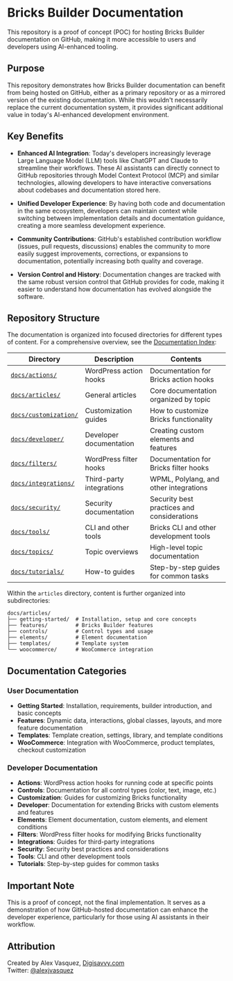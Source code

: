 <!-- @format -->

# Bricks Builder Documentation

This repository is a proof of concept (POC) for hosting Bricks Builder documentation on GitHub, making it more accessible to users and developers using AI-enhanced tooling.

## Purpose

This repository demonstrates how Bricks Builder documentation can benefit from being hosted on GitHub, either as a primary repository or as a mirrored version of the existing documentation. While this wouldn't necessarily replace the current documentation system, it provides significant additional value in today's AI-enhanced development environment.

## Key Benefits

- **Enhanced AI Integration**: Today's developers increasingly leverage Large Language Model (LLM) tools like ChatGPT and Claude to streamline their workflows. These AI assistants can directly connect to GitHub repositories through Model Context Protocol (MCP) and similar technologies, allowing developers to have interactive conversations about codebases and documentation stored here.

- **Unified Developer Experience**: By having both code and documentation in the same ecosystem, developers can maintain context while switching between implementation details and documentation guidance, creating a more seamless development experience.

- **Community Contributions**: GitHub's established contribution workflow (issues, pull requests, discussions) enables the community to more easily suggest improvements, corrections, or expansions to documentation, potentially increasing both quality and coverage.

- **Version Control and History**: Documentation changes are tracked with the same robust version control that GitHub provides for code, making it easier to understand how documentation has evolved alongside the software.

## Repository Structure

The documentation is organized into focused directories for different types of content. For a comprehensive overview, see the [Documentation Index](/docs/index.md):

| Directory | Description | Contents |
|-----------|-------------|----------|
| [`docs/actions/`](/docs/actions/) | WordPress action hooks | Documentation for Bricks action hooks |
| [`docs/articles/`](/docs/articles/) | General articles | Core documentation organized by topic |
| [`docs/customization/`](/docs/customization/) | Customization guides | How to customize Bricks functionality |
| [`docs/developer/`](/docs/developer/) | Developer documentation | Creating custom elements and features |
| [`docs/filters/`](/docs/filters/) | WordPress filter hooks | Documentation for Bricks filter hooks |
| [`docs/integrations/`](/docs/integrations/) | Third-party integrations | WPML, Polylang, and other integrations |
| [`docs/security/`](/docs/security/) | Security documentation | Security best practices and considerations |
| [`docs/tools/`](/docs/tools/) | CLI and other tools | Bricks CLI and other development tools |
| [`docs/topics/`](/docs/topics/) | Topic overviews | High-level topic documentation |
| [`docs/tutorials/`](/docs/tutorials/) | How-to guides | Step-by-step guides for common tasks |

Within the `articles` directory, content is further organized into subdirectories:

```
docs/articles/
├── getting-started/  # Installation, setup and core concepts
├── features/         # Bricks Builder features
├── controls/         # Control types and usage
├── elements/         # Element documentation
├── templates/        # Template system
└── woocommerce/      # WooCommerce integration
```

## Documentation Categories

### User Documentation

- **Getting Started**: Installation, requirements, builder introduction, and basic concepts
- **Features**: Dynamic data, interactions, global classes, layouts, and more feature documentation
- **Templates**: Template creation, settings, library, and template conditions
- **WooCommerce**: Integration with WooCommerce, product templates, checkout customization

### Developer Documentation

- **Actions**: WordPress action hooks for running code at specific points
- **Controls**: Documentation for all control types (color, text, image, etc.)
- **Customization**: Guides for customizing Bricks functionality
- **Developer**: Documentation for extending Bricks with custom elements and features
- **Elements**: Element documentation, custom elements, and element conditions
- **Filters**: WordPress filter hooks for modifying Bricks functionality
- **Integrations**: Guides for third-party integrations
- **Security**: Security best practices and considerations
- **Tools**: CLI and other development tools
- **Tutorials**: Step-by-step guides for common tasks

## Important Note

This is a proof of concept, not the final implementation. It serves as a demonstration of how GitHub-hosted documentation can enhance the developer experience, particularly for those using AI assistants in their workflow.

## Attribution

Created by Alex Vasquez, [Digisavvy.com](https://digisavvy.com)  
Twitter: [@alexjvasquez](https://twitter.com/alexjvasquez)
